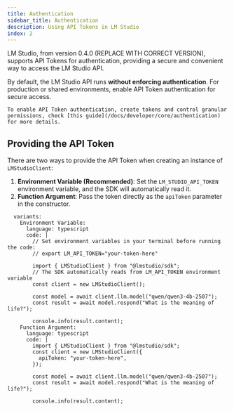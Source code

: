 ```yaml
---
title: Authentication
sidebar_title: Authentication
description: Using API Tokens in LM Studio
index: 2
---
```


LM Studio, from version 0.4.0 (REPLACE WITH CORRECT VERSION), supports API Tokens for authentication, providing a secure and convenient way to access the LM Studio API.

By default, the LM Studio API runs **without enforcing authentication**. For production or shared environments, enable API Token authentication for secure access.

```lms_info
To enable API Token authentication, create tokens and control granular permissions, check [this guide](/docs/developer/core/authentication) for more details.
```

## Providing the API Token

There are two ways to provide the API Token when creating an instance of `LMStudioClient`:

1. **Environment Variable (Recommended)**: Set the `LM_STUDIO_API_TOKEN` environment variable, and the SDK will automatically read it.
2. **Function Argument**: Pass the token directly as the `apiToken` parameter in the constructor.

```lms_code_snippet
  variants:
    Environment Variable:
      language: typescript
      code: |
        // Set environment variables in your terminal before running the code:
        // export LM_API_TOKEN="your-token-here"

        import { LMStudioClient } from "@lmstudio/sdk";
        // The SDK automatically reads from LM_API_TOKEN environment variable
        const client = new LMStudioClient();

        const model = await client.llm.model("qwen/qwen3-4b-2507");
        const result = await model.respond("What is the meaning of life?");

        console.info(result.content);
    Function Argument:
      language: typescript
      code: |
        import { LMStudioClient } from "@lmstudio/sdk";
        const client = new LMStudioClient({
          apiToken: "your-token-here",
        });

        const model = await client.llm.model("qwen/qwen3-4b-2507");
        const result = await model.respond("What is the meaning of life?");

        console.info(result.content);
```
